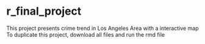 # r_final_project
This project presents crime trend in Los Angeles Area with a interactive map
To duplicate this project, download all files and run the rmd file
